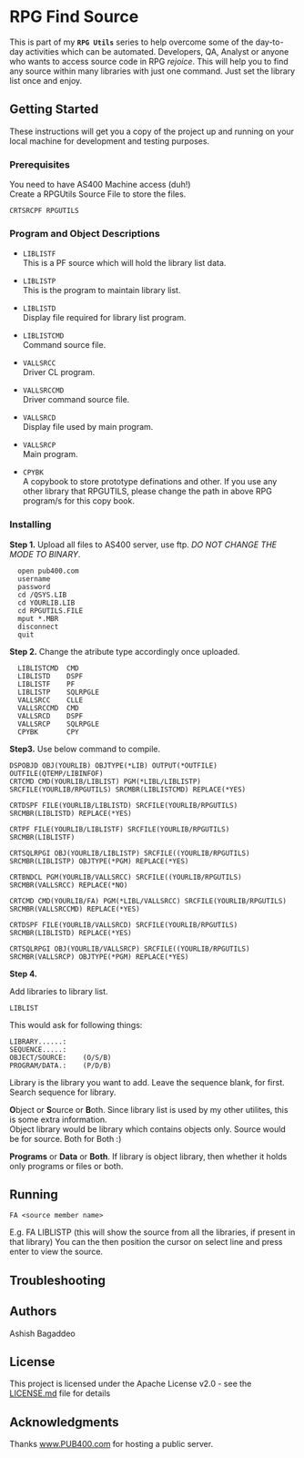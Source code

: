 # RPG Find Source

This is part of my **`RPG Utils`** series to help overcome some of the day-to-day activities which can be automated.
Developers, QA, Analyst or anyone who wants to access source code in RPG _rejoice_. This will help you to find any source within many libraries with just one command. Just set the library list once and enjoy.

## Getting Started

These instructions will get you a copy of the project up and running on your local machine for development and testing purposes.

### Prerequisites

You need to have AS400 Machine access (duh!)  
Create a RPGUtils Source File to store the files.
```
CRTSRCPF RPGUTILS
```

### Program and Object Descriptions  
  
  * `LIBLISTF`  
  This is a PF source which will hold the library list data.  

  * `LIBLISTP`  
  This is the program to maintain library list.  

  * `LIBLISTD`  
  Display file required for library list program.  

  * `LIBLISTCMD`  
  Command source file.    

  * `VALLSRCC`  
  Driver CL program.  

  * `VALLSRCCMD`  
  Driver command source file.  
  
  * `VALLSRCD`  
  Display file used by main program.
  
  * `VALLSRCP`  
  Main program.  
  
  * `CPYBK`  
  A copybook to store prototype definations and other. If you use any other library that RPGUTILS, please change the path in above RPG program/s for this copy book.  


### Installing

**Step 1.**
Upload all files to AS400 server, use ftp. <em>DO NOT CHANGE THE MODE TO BINARY</em>.
```
  open pub400.com
  username
  password
  cd /QSYS.LIB
  cd YOURLIB.LIB
  cd RPGUTILS.FILE
  mput *.MBR
  disconnect
  quit
```
**Step 2.**
Change the atribute type accordingly once uploaded.
```
  LIBLISTCMD  CMD     
  LIBLISTD    DSPF    
  LIBLISTF    PF      
  LIBLISTP    SQLRPGLE
  VALLSRCC    CLLE    
  VALLSRCCMD  CMD     
  VALLSRCD    DSPF    
  VALLSRCP    SQLRPGLE       
  CPYBK       CPY
```
**Step3.**
Use below command to compile.
```
DSPOBJD OBJ(YOURLIB) OBJTYPE(*LIB) OUTPUT(*OUTFILE) OUTFILE(QTEMP/LIBINFOF)                                                                              
CRTCMD CMD(YOURLIB/LIBLIST) PGM(*LIBL/LIBLISTP) SRCFILE(YOURLIB/RPGUTILS) SRCMBR(LIBLISTCMD) REPLACE(*YES)  

CRTDSPF FILE(YOURLIB/LIBLISTD) SRCFILE(YOURLIB/RPGUTILS) SRCMBR(LIBLISTD) REPLACE(*YES)  

CRTPF FILE(YOURLIB/LIBLISTF) SRCFILE(YOURLIB/RPGUTILS) SRCMBR(LIBLISTF)           

CRTSQLRPGI OBJ(YOURLIB/LIBLISTP) SRCFILE((YOURLIB/RPGUTILS) SRCMBR(LIBLISTP) OBJTYPE(*PGM) REPLACE(*YES)  

CRTBNDCL PGM(YOURLIB/VALLSRCC) SRCFILE((YOURLIB/RPGUTILS) SRCMBR(VALLSRCC) REPLACE(*NO)               

CRTCMD CMD(YOURLIB/FA) PGM(*LIBL/VALLSRCC) SRCFILE(YOURLIB/RPGUTILS) SRCMBR(VALLSRCCMD) REPLACE(*YES)  

CRTDSPF FILE(YOURLIB/VALLSRCD) SRCFILE(YOURLIB/RPGUTILS) SRCMBR(LIBLISTD) REPLACE(*YES)  

CRTSQLRPGI OBJ(YOURLIB/VALLSRCP) SRCFILE((YOURLIB/RPGUTILS) SRCMBR(VALLSRCP) OBJTYPE(*PGM) REPLACE(*YES)  

```

**Step 4.** 

Add libraries to library list.
```
LIBLIST
```
This would ask for following things:
```
LIBRARY......:           
SEQUENCE.....:           
OBJECT/SOURCE:    (O/S/B)
PROGRAM/DATA.:    (P/D/B)
```
Library is the library you want to add. Leave the sequence blank, for first. Search sequence for library.  

**O**bject or **S**ource or **B**oth. Since library list is used by my other utilites, this is some extra information.  
Object library would be library which contains objects only. Source would be for source. Both for Both :)  

**Programs** or **Data** or **Both**. If library is object library, then whether it holds only programs or files or both.  

## Running

```
FA <source member name>
```

E.g. FA LIBLISTP (this will show the source from all the libraries, if present in that library)
You can the then position the cursor on select line and press enter to view the source.


## Troubleshooting

## Authors

Ashish Bagaddeo

## License

This project is licensed under the Apache License v2.0 - see the [LICENSE.md](LICENSE.md) file for details

## Acknowledgments
Thanks www.PUB400.com for hosting a public server.
